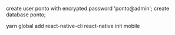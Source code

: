 <!-- npm install -g migrate-mongo -->

create user ponto with encrypted password 'ponto@admin';
create database ponto;


yarn global add react-native-cli
react-native init mobile
